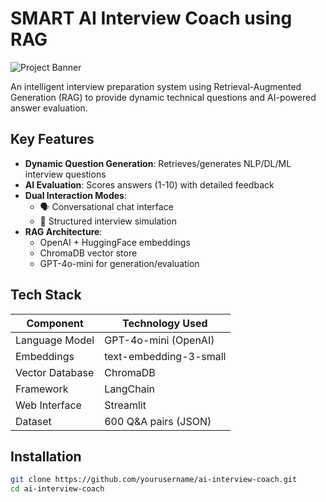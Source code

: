 # SMART AI Interview Coach using RAG

![Project Banner](https://via.placeholder.com/800x200?text=AI+Interview+Coach+RAG+System) <!-- Replace with actual image if available -->

An intelligent interview preparation system using Retrieval-Augmented Generation (RAG) to provide dynamic technical questions and AI-powered answer evaluation.

## Key Features
- **Dynamic Question Generation**: Retrieves/generates NLP/DL/ML interview questions
- **AI Evaluation**: Scores answers (1-10) with detailed feedback
- **Dual Interaction Modes**:
  - 🗣️ Conversational chat interface
  - 🎯 Structured interview simulation
- **RAG Architecture**: 
  - OpenAI + HuggingFace embeddings
  - ChromaDB vector store
  - GPT-4o-mini for generation/evaluation

## Tech Stack
| Component               | Technology Used          |
|-------------------------|-------------------------|
| Language Model          | GPT-4o-mini (OpenAI)    |
| Embeddings              | text-embedding-3-small  |
| Vector Database         | ChromaDB                |
| Framework               | LangChain               |
| Web Interface           | Streamlit               |
| Dataset                 | 600 Q&A pairs (JSON)    |

## Installation
```bash
git clone https://github.com/yourusername/ai-interview-coach.git
cd ai-interview-coach
